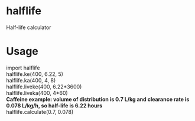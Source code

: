 # halflife
Half-life calculator
# Usage
import halflife <br/>
halflife.ke(400, 6.22, 5) <br/>
halflife.ka(400, 4, 8) <br/>
halflife.liveke(400, 6.22\*3600) <br/>
halflife.liveka(400, 4\*60) <br/>
**Caffeine example: volume of distribution is 0.7 L/kg and clearance rate is 0.078 L/kg/h, so half-life is 6.22 hours** <br/>
halflife.calculate(0.7, 0.078) <br/>
